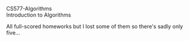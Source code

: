 CS577-Algorithms <br/>
Introduction to Algorithms<br/>

All full-scored homeworks but I lost some of them so there's sadly only five...
